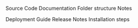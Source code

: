 Source Code Documentation
	Folder structure
	Notes
 
Deployment Guide
	Release Notes
	Installation steps
